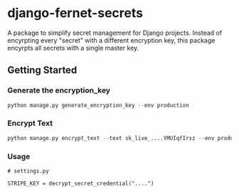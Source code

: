 # django-fernet-secrets

A package to simplify secret management for Django projects. Instead of encyrpting every "secret" with a different encryption key, this package encyrpts all secrets with a single master key.

## Getting Started

### Generate the encryption_key

```python
python manage.py generate_encryption_key --env production
```

### Encrypt Text

```python
python manage.py encrypt_text --text sk_live_....YMUIqfIrsz --env production
```

### Usage

```
# settings.py

STRIPE_KEY = decrypt_secret_credential("....")
```
